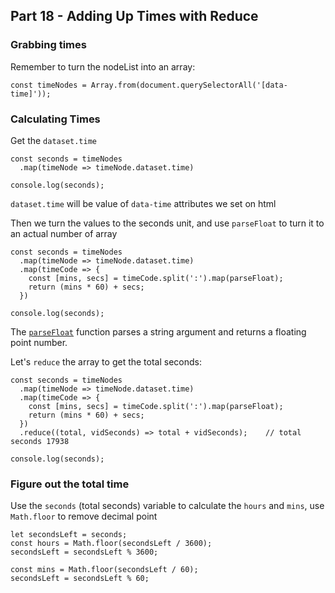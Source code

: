 ## Part 18 - Adding Up Times with Reduce

### Grabbing times

Remember to turn the nodeList into an array:

```
const timeNodes = Array.from(document.querySelectorAll('[data-time]'));
```

### Calculating Times

Get the `dataset.time`

```
const seconds = timeNodes
  .map(timeNode => timeNode.dataset.time)

console.log(seconds);
```

`dataset.time` will be value of `data-time` attributes we set on html

Then we turn the values to the seconds unit, and use `parseFloat` to turn it to an actual number of array

```
const seconds = timeNodes
  .map(timeNode => timeNode.dataset.time)
  .map(timeCode => {
    const [mins, secs] = timeCode.split(':').map(parseFloat);
    return (mins * 60) + secs;
  })

console.log(seconds);
```

The [`parseFloat`](https://developer.mozilla.org/en-US/docs/Web/JavaScript/Reference/Global_Objects/parseFloat) function parses a string argument and returns a floating point number.

Let's `reduce` the array to get the total seconds:

```
const seconds = timeNodes
  .map(timeNode => timeNode.dataset.time)
  .map(timeCode => {
    const [mins, secs] = timeCode.split(':').map(parseFloat);
    return (mins * 60) + secs;
  })
  .reduce((total, vidSeconds) => total + vidSeconds);    // total seconds 17938

console.log(seconds);
```

### Figure out the total time

Use the `seconds` (total seconds) variable to calculate the `hours` and `mins`, use `Math.floor` to remove decimal point

```
let secondsLeft = seconds;
const hours = Math.floor(secondsLeft / 3600);
secondsLeft = secondsLeft % 3600;

const mins = Math.floor(secondsLeft / 60);
secondsLeft = secondsLeft % 60;
```
